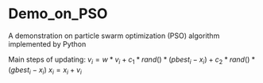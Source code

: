 # Demo_on_PSO
A demonstration on particle swarm optimization (PSO) algorithm implemented by Python

Main steps of updating:
$v_i=w *v_i + c_1*rand()*(pbest_i-x_i) + c_2*rand()*(gbest_i-x_i)$
$x_i=x_i+v_i$
